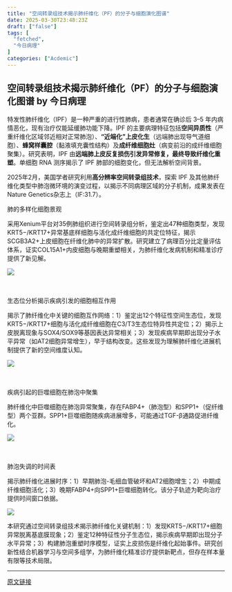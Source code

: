 ```yaml
---
title: "空间转录组技术揭示肺纤维化（PF）的分子与细胞演化图谱"
date: 2025-03-30T23:48:23Z
draft: ["false"]
tags: [
  "fetched",
  "今日病理"
]
categories: ["Acdemic"]
---
```

空间转录组技术揭示肺纤维化（PF）的分子与细胞演化图谱 by 今日病理
------
<div><p><span><span leaf=""><span textstyle="">特发性肺纤维化（IPF）</span><span textstyle="">是一种严重的进行性肺病，患者通常在确诊后 3–5 年内病情恶化，现有治疗仅能延缓肺功能下降。</span><span textstyle="">IPF 的主要病理特征</span><span textstyle="">包括</span></span></span><strong><span leaf=""><span textstyle="">空间异质性</span></span></strong><span><span leaf=""><span textstyle="">（严重纤维化区域邻近相对正常肺泡）、</span></span></span><strong><span leaf=""><span textstyle="">“近端化”上皮化生</span></span></strong><span><span leaf=""><span textstyle="">（远端肺出现导气道细胞）、</span></span></span><strong><span leaf=""><span textstyle="">蜂窝样囊腔</span></span></strong><span><span leaf=""><span textstyle="">（黏液填充囊性结构）及</span></span></span><strong><span leaf=""><span textstyle="">成纤维细胞灶</span></span></strong><span><span leaf=""><span textstyle="">（病变前沿的成纤维细胞聚集）。研究表明，IPF 由</span></span></span><strong><span leaf=""><span textstyle="">远端肺上皮反复损伤引发异常修复，最终导致纤维化重塑</span></span></strong><span><span leaf=""><span textstyle="">。单细胞 RNA 测序揭示了 IPF 肺部的细胞变化，但无法解析空间背景。</span></span></span></p><p><span><span leaf=""><span textstyle="">2025年2月，美国学者研究利用</span></span></span><strong><span leaf=""><span textstyle="">高分辨率空间转录组技术</span></span></strong><span><span leaf=""><span textstyle="">，探索 IPF 及其他肺纤维化类型中肺泡微环境的演变过程，以揭示不同病理区域的分子机制，成果发表在</span><span textstyle="">Nature Genetics</span><span textstyle="">杂志上（IF:31.7）。</span></span></span></p><p><span><span leaf=""><span textstyle="">肺的多样化细胞景观</span></span></span><span></span></p><p><span><span leaf=""><span textstyle="">采用Xenium平台对35例肺组织进行空间转录组分析，鉴定出47种细胞类型，发现KRT5−/KRT17+异常基底样细胞与活化成纤维细胞的共定位特征，揭示SCGB3A2+上皮细胞在纤维化肺中的异常扩散。研究建立了病理百分比定量评估体系，证实COL15A1+内皮细胞与晚期重塑相关，为肺纤维化发病机制和精准诊疗提供了新见解。</span></span></span><span leaf=""><span textstyle="">    </span></span><page></page></p><p><span><span leaf=""><img data-backh="539" data-backw="554" data-ratio="0.9730679156908665" data-src="https://mmbiz.qpic.cn/sz_mmbiz_png/hicCwtwDKUYHfX3p2VCicf66UrH4mcRCVxsxkI0Gc6iadvjVZ7r2s0JHsx6CUdJLicJwGMIWhdMh2DiaYZL44SKEKAw/640?wx_fmt=png" data-w="854" src="https://mmbiz.qpic.cn/sz_mmbiz_png/hicCwtwDKUYHfX3p2VCicf66UrH4mcRCVxsxkI0Gc6iadvjVZ7r2s0JHsx6CUdJLicJwGMIWhdMh2DiaYZL44SKEKAw/640?wx_fmt=png"><span textstyle="">        </span></span><p><span leaf=""><span textstyle=""> </span></span></p></span></p><p><span><span leaf=""><span textstyle="">生态位分析揭示疾病引发的细胞相互作用</span></span></span><span></span></p><p><span><span leaf=""><span textstyle="">揭示了肺纤维化中关键的细胞互作网络：1）鉴定出12个特征性空间生态位，发现KRT5−/KRT17+细胞与活化成纤维细胞在C3/T3生态位特异性共定位；2）揭示上皮脱离现象与SOX4/SOX9等基因表达异常相关；3）发现疾病早期即出现分子水平异常（如AT2细胞异常增生），早于结构改变。这些发现为理解肺纤维化进展机制提供了新的空间维度认知。</span></span></span><span></span><span leaf=""><span textstyle="">    </span></span><page></page></p><p><span><span leaf=""><img data-backh="409" data-backw="554" data-ratio="0.7386468952734013" data-src="https://mmbiz.qpic.cn/sz_mmbiz_png/hicCwtwDKUYHfX3p2VCicf66UrH4mcRCVxL3C5be5Y1HDfvQNRfRXZibibjb3S0OG74QicZjibiaa3cox4brr3icvwj70Q/640?wx_fmt=png" data-w="1079" src="https://mmbiz.qpic.cn/sz_mmbiz_png/hicCwtwDKUYHfX3p2VCicf66UrH4mcRCVxL3C5be5Y1HDfvQNRfRXZibibjb3S0OG74QicZjibiaa3cox4brr3icvwj70Q/640?wx_fmt=png"><span textstyle="">     </span></span><p><span leaf=""><span textstyle=""> </span></span></p></span></p><p><span><span leaf=""><span textstyle="">疾病引起的巨噬细胞在肺泡中聚集</span></span></span><span></span></p><p><span><span leaf=""><span textstyle="">肺纤维化中巨噬细胞在肺泡异常聚集，存在FABP4+（肺泡型）和SPP1+（促纤维型）两个亚群。SPP1+巨噬细胞随疾病进展增多，可能通过TGF-β通路促进纤维化。</span></span></span><strong></strong><span leaf=""><span textstyle="">    </span></span><page></page></p><p><span><span leaf=""><img data-backh="524" data-backw="554" data-ratio="0.9467005076142132" data-src="https://mmbiz.qpic.cn/sz_mmbiz_png/hicCwtwDKUYHfX3p2VCicf66UrH4mcRCVxcheibvr5qGyEyOiaPf9GXGy89tNlzYdC0Tfyj0YVgBYjeE8Q7PA9RMpA/640?wx_fmt=png" data-w="788" src="https://mmbiz.qpic.cn/sz_mmbiz_png/hicCwtwDKUYHfX3p2VCicf66UrH4mcRCVxcheibvr5qGyEyOiaPf9GXGy89tNlzYdC0Tfyj0YVgBYjeE8Q7PA9RMpA/640?wx_fmt=png"><span textstyle="">         </span></span><p><span leaf=""><span textstyle=""> </span></span></p></span></p><p><span><span leaf=""><span textstyle="">肺泡失调的时间表</span></span></span><span></span></p><p><span><span leaf=""><span textstyle="">揭示肺纤维化进展时序：1）早期肺泡-毛细血管破坏和AT2细胞增生；2）中期成纤维细胞活化；3）晚期FABP4+向SPP1+巨噬细胞转化。该分子轨迹为靶向治疗提供时间窗口依据。</span></span></span><span leaf=""><span textstyle="">    </span></span><page></page></p><p><span><span leaf=""><img data-backh="510" data-backw="554" data-ratio="0.9205548549810845" data-src="https://mmbiz.qpic.cn/sz_mmbiz_png/hicCwtwDKUYHfX3p2VCicf66UrH4mcRCVxLLxhb1AZBPFFXoUYAuiaF0TO70nOqBst6X2mSoicpBK2l1mvZpbsqbog/640?wx_fmt=png" data-w="793" src="https://mmbiz.qpic.cn/sz_mmbiz_png/hicCwtwDKUYHfX3p2VCicf66UrH4mcRCVxLLxhb1AZBPFFXoUYAuiaF0TO70nOqBst6X2mSoicpBK2l1mvZpbsqbog/640?wx_fmt=png"></span></span></p><p><span><span leaf=""><span textstyle="">本研究通过</span><span textstyle="">空间转录组技术揭示肺纤维化关键机制：</span><span textstyle="">1）发现KRT5−/KRT17+细胞异常脱离基底膜现象；2）鉴定12种特征性分子生态位，揭示疾病早期即出现分子水平异常；3）构建肺泡重塑时序模型，证实上皮损伤是纤维化起始事件。</span><span textstyle="">研究创新性结合机器学习与空间多组学，为肺纤维化精准诊疗提供新靶点，但存在样本量有限等技术局限。</span></span></span><page></page></p><p><mp-style-type data-value="3"></mp-style-type></p></div>  
<hr>
<a href="https://mp.weixin.qq.com/s/e0X-k_kt_oq2_AqU5LEv-w",target="_blank" rel="noopener noreferrer">原文链接</a>
